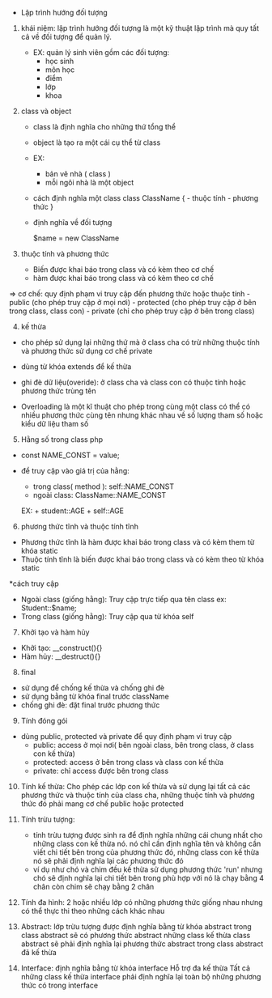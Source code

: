 * Lập trình hướng đối tượng
1. khái niệm: lập trình hướng đối tượng là một kỹ thuật lập trình mà quy tất cả về đối tượng để quản lý.

    - EX: quản lý sinh viên gồm các đối tượng: 
        + học sinh
        + môn học
        + điểm
        + lớp
        + khoa
2. class và object
    - class là định nghĩa cho những thứ tổng thể
    - object là tạo ra một cái cụ thể từ class

    - EX: 
        + bản vẽ nhà ( class )
        + mỗi ngôi nhà là một object

    - cách định nghĩa một class
        class ClassName 
        {
            - thuộc tính
            - phương thức
        }

    - định nghĩa về đối tượng
        
        $name = new ClassName

3. thuộc tính và phương thức
    - Biến được khai báo trong class và có kèm theo cơ chế
    - hàm được khai báo trong class và có kèm theo cơ chế 

=> cơ chế: quy định phạm vi truy cập đến phương thức hoặc thuộc tính 
    - public (cho phép truy cập ở mọi nơi)
    - protected (cho phép truy cập ở bên trong class, class con)
    - private (chỉ cho phép truy cập ở bên trong class)

4. kế thừa
- cho phép sử dụng lại những thứ mà ở class cha có trừ những thuộc tính và phương thức sử dụng cơ chế private

- dùng từ khóa extends để kế thừa
- ghi đè dữ liệu(overide): ở class cha và class con có thuộc tính hoặc phương thức trùng tên
- Overloading là một kĩ thuật cho phép trong cùng một class có thể có nhiều phương thức cùng tên nhưng khác nhau về số lượng tham số hoặc kiểu dữ liệu tham số

5. Hằng số trong class php
- const NAME_CONST = value;
- để truy cập vào giá trị của hằng:
    + trong class( method ): self::NAME_CONST
    + ngoài class: ClassName::NAME_CONST

    EX: 
        + student::AGE
        + self::AGE

6. phương thức tĩnh và thuộc tính tĩnh
- Phương thức tĩnh là hàm được khai báo trong class và có kèm them từ khóa static
- Thuộc tính tĩnh là biến được khai báo trong class và có kèm theo từ khóa static

*cách truy cập
- Ngoài class (giống hằng): Truy cập trực tiếp qua tên class
ex: Student::$name;
- Trong class (giống hằng): Truy cập
 qua từ khóa self 

7. Khởi tạo và hàm hủy
- Khởi tạo: __construct(){}
- Hàm hủy: __destruct(){}

8. final
- sử dụng để chống kế thừa và chống ghi đè
- sử dụng bằng từ khóa final trước className
- chống ghi đè: đặt final trước phương thức

9. Tính đóng gói
- dùng public, protected và private để quy định phạm vi truy cập
    + public: access ở mọi nơi( bên ngoài class, bên trong class, ở class con kế thừa)
    + protected: access ở bên trong class và class con kế thừa
    + private: chỉ access được bên trong class

10. Tính kế thừa:
    Cho phép các lớp con kế thừa và sử dụng lại tất cả các phương thức và thuộc tính của class cha, những thuộc tính và phương thức đó phải mang cơ chế public hoặc protected

11. Tính trừu tượng:
    - tính trừu tượng được sinh ra để định nghĩa những cái chung nhất cho những class con kế thừa nó. nó chỉ cần định nghĩa tên và không cần viết chi tiết bên trong của phương thức đó, những class con kế thừa nó sẽ phải định nghĩa lại các phương thức đó
    - ví dụ như chó và chim đều kế thừa sử dụng phương thức 'run' nhưng chó sẽ định nghĩa lại chi tiết bên trong phù hợp với nó là chạy bằng 4 chân còn chim sẽ chạy bằng 2 chân 

12. Tính đa hình:
    2 hoặc nhiều lớp có những phương thức giống nhau nhưng có thể thực thi theo những cách khác nhau

13. Abstract:
    lớp trừu tượng được định nghĩa bằng từ khóa abstract
    trong class abstract sẽ có phương thức abstract
    những class kế thừa class abstract sẽ phải định nghĩa lại phương thức abstract trong class abstract đã kế thừa

14. Interface: 
    định nghĩa bằng từ khóa interface
    Hỗ trợ đa kế thừa
    Tất cả những class kế thừa interface phải định nghĩa lại toàn bộ những phương thức có trong interface

